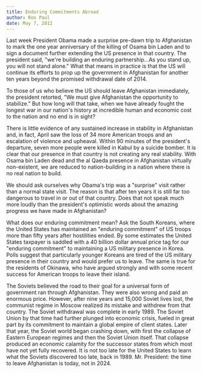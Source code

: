 ```yaml
---
title: Enduring Commitments Abroad
author: Ron Paul
date: May 7, 2012
---
```


Last week President Obama made a surprise pre-dawn trip to Afghanistan
to mark the one year anniversary of the killing of Osama bin Laden and
to sign a document further extending the US presence in that country.
The president said, "we're building an enduring partnership...As you
stand up, you will not stand alone." What that means in practice is that
the US will continue its efforts to prop up the government in
Afghanistan for another ten years beyond the promised withdrawal date of
2014.

To those of us who believe the US should leave Afghanistan immediately,
the president retorted, "We must give Afghanistan the opportunity to
stabilize." But how long will that take, when we have already fought the
longest war in our nation's history at incredible human and economic
cost to the nation and no end is in sight?

There is little evidence of any sustained increase in stability in
Afghanistan and, in fact, April saw the loss of 34 more American troops
and an escalation of violence and upheaval. Within 90 minutes of the
president's departure, seven more people were killed in Kabul by a
suicide bomber. It is clear that our presence in that country is not
creating any real stability. With Osama bin Laden dead and the al Qaeda
presence in Afghanistan virtually non-existent, we are reduced to
nation-building in a nation where there is no real nation to build.

We should ask ourselves why Obama's trip was a "surprise" visit rather
than a normal state visit. The reason is that after ten years it is
still far too dangerous to travel in or out of that country. Does that
not speak much more loudly than the president's optimistic words about
the amazing progress we have made in Afghanistan?

What does our enduring commitment mean? Ask the South Koreans, where the
United States has maintained an "enduring commitment" of US troops more
than fifty years after hostilities ended. By some estimates the United
States taxpayer is saddled with a 40 billion dollar annual price tag for
our "enduring commitment" to maintaining a US military presence in
Korea. Polls suggest that particularly younger Koreans are tired of the
US military presence in their country and would prefer us to leave. The
same is true for the residents of Okinawa, who have argued strongly and
with some recent success for American troops to leave their island.

The Soviets believed the road to their goal for a universal form of
government ran through Afghanistan. They were also wrong and paid an
enormous price. However, after nine years and 15,000 Soviet lives lost,
the communist regime in Moscow realized its mistake and withdrew from
that country. The Soviet withdrawal was complete in early 1989. The
Soviet Union by that time had further plunged into economic crisis,
fueled in great part by its commitment to maintain a global empire of
client states. Later that year, the Soviet world began crashing down,
with first the collapse of Eastern European regimes and then the Soviet
Union itself. That collapse produced an economic calamity for the
successor states from which most have not yet fully recovered. It is not
too late for the United States to learn what the Soviets discovered too
late, back in 1989. Mr. President: the time to leave Afghanistan is
today, not in 2024.
